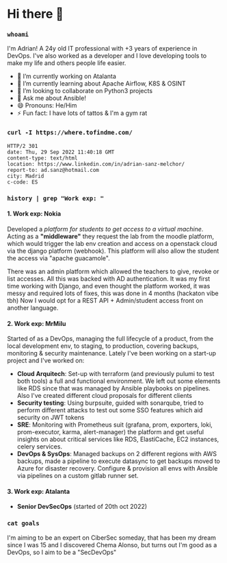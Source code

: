 # Hi there 👋

### `whoami`

I'm Adrian! A 24y old IT professional with +3 years of experience in DevOps. I've also worked as a developer and I love developing tools to make my life and others people life easier. 

- 🔭 I’m currently working on Atalanta
- 🌱 I’m currently learning about Apache Airflow, K8S & OSINT
- 👯 I’m looking to collaborate on Python3 projects 
- 💬 Ask me about Ansible!
- 😄 Pronouns: He/Him
- ⚡ Fun fact: I have lots of tattos & I'm a gym rat

### `curl -I https://where.tofindme.com/`

```
HTTP/2 301 
date: Thu, 29 Sep 2022 11:40:18 GMT
content-type: text/html
location: https://www.linkedin.com/in/adrian-sanz-melchor/
report-to: ad.sanz@hotmail.com
city: Madrid
c-code: ES
```

### `history | grep "Work exp: "`

####  **1. Work exp: Nokia**

Developed a *platform for students to get access to a virtual machine*. Acting as a **"middleware"** they request the lab from the moodle platform, which would trigger the lab env creation and access on a openstack cloud via the django platform (webhook). This platform will also allow the student the access via "apache guacamole".

There was an admin platform which allowed the teachers to give, revoke or list accesses. All this was backed with AD authentication. It was my first time working with Django, and even thought the platform worked, it was messy and required lots of fixes, this was done in 4 months (hackaton vibe tbh) Now I would opt for a REST API + Admin/student access front on another language. 

####  **2. Work exp: MrMilu**

Started of as a DevOps, managing the full lifecycle of a product, from the local development env, to staging, to production, covering backups, monitoring & security maintenance. Lately I've been working on a start-up project and I've worked on:
- **Cloud Arquitech**: Set-up with terraform (and previously pulumi to test both tools) a full and functional environment. We left out some elements like RDS since that was managed by Ansible playbooks on pipelines. Also I've created different cloud proposals for different clients 
- **Security testing**: Using burpsuite, guided with sonarqube, tried to perform different attacks to test out some SSO features which aid security on JWT tokens
- **SRE**: Monitoring with Prometheus suit (grafana, prom, exporters, loki, prom-executor, karma, alert-manager) the platform and get useful insights on about critical services like RDS, ElastiCache, EC2 instances, celery services. 
- **DevOps & SysOps**: Managed backups on 2 different regions with AWS backups, made a pipeline to execute datasync to get backups moved to Azure for disaster recovery. Configure & provision all envs with Ansible via pipelines on a custom gitlab runner set. 

#### **3. Work exp: Atalanta**

- **Senior DevSecOps** (started of 20th oct 2022)

### `cat goals`

I'm aiming to be an expert on CiberSec someday, that has been my dream since I was 15 and I discovered Chema Alonso, but turns out I'm good as a DevOps, so I aim to be a "SecDevOps"

